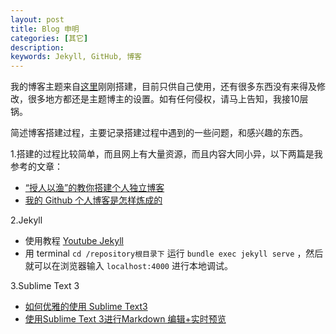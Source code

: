 ```yaml
---
layout: post
title: Blog 申明
categories: [其它]
description: 
keywords: Jekyll, GitHub, 博客
---
```


我的博客主题来自[这里](https://github.com/mzlogin/mzlogin.github.io)刚刚搭建，目前只供自己使用，还有很多东西没有来得及修改，很多地方都还是主题博主的设置。如有任何侵权，请马上告知，我接10层锅。

简述博客搭建过程，主要记录搭建过程中遇到的一些问题，和感兴趣的东西。

1.搭建的过程比较简单，而且网上有大量资源，而且内容大同小异，以下两篇是我参考的文章：
* [“授人以渔”的教你搭建个人独立博客](http://www.jianshu.com/p/8f843034c7ec)
* [我的 Github 个人博客是怎样炼成的](http://www.jianshu.com/p/4fd3cb0a11da)

2.Jekyll
* 使用教程 [Youtube Jekyll](https://www.youtube.com/watch?v=IINPHVVrF5Q&list=PLWjCJDeWfDdfVEcLGAfdJn_HXyM4Y7_k-)
* 用 terminal ```cd /repository根目录下``` 运行 ```bundle exec jekyll serve``` ，然后就可以在浏览器输入 ```localhost:4000``` 进行本地调试。

3.Sublime Text 3
* [如何优雅的使用 Sublime Text3](http://www.jianshu.com/p/3cb5c6f2421c/)
* [使用Sublime Text 3进行Markdown 编辑+实时预览](http://blog.csdn.net/github_32886825/article/details/52930195)